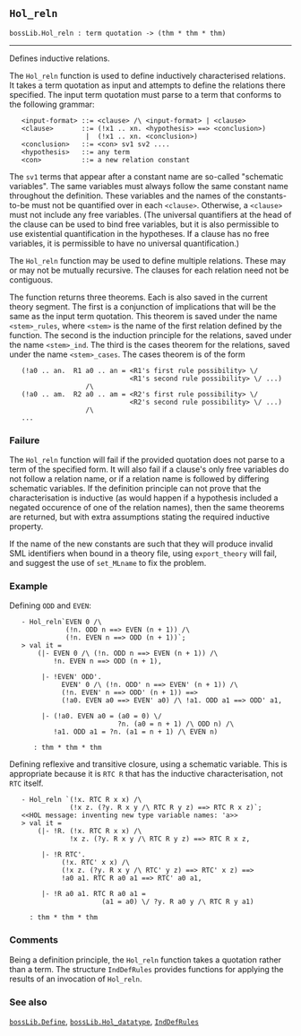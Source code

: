 ## `Hol_reln`

``` hol4
bossLib.Hol_reln : term quotation -> (thm * thm * thm)
```

------------------------------------------------------------------------

Defines inductive relations.

The `Hol_reln` function is used to define inductively characterised
relations. It takes a term quotation as input and attempts to define the
relations there specified. The input term quotation must parse to a term
that conforms to the following grammar:

``` hol4
   <input-format> ::= <clause> /\ <input-format> | <clause>
   <clause>       ::= (!x1 .. xn. <hypothesis> ==> <conclusion>)
                   |  (!x1 .. xn. <conclusion>)
   <conclusion>   ::= <con> sv1 sv2 ....
   <hypothesis>   ::= any term
   <con>          ::= a new relation constant
```

The `sv1` terms that appear after a constant name are so-called
"schematic variables". The same variables must always follow the same
constant name throughout the definition. These variables and the names
of the constants-to-be must not be quantified over in each `<clause>`.
Otherwise, a `<clause>` must not include any free variables. (The
universal quantifiers at the head of the clause can be used to bind free
variables, but it is also permissible to use existential quantification
in the hypotheses. If a clause has no free variables, it is permissible
to have no universal quantification.)

The `Hol_reln` function may be used to define multiple relations. These
may or may not be mutually recursive. The clauses for each relation need
not be contiguous.

The function returns three theorems. Each is also saved in the current
theory segment. The first is a conjunction of implications that will be
the same as the input term quotation. This theorem is saved under the
name `<stem>_rules`, where `<stem>` is the name of the first relation
defined by the function. The second is the induction principle for the
relations, saved under the name `<stem>_ind`. The third is the cases
theorem for the relations, saved under the name `<stem>_cases`. The
cases theorem is of the form

``` hol4
   (!a0 .. an.  R1 a0 .. an = <R1's first rule possibility> \/
                              <R1's second rule possibility> \/ ...)
                   /\
   (!a0 .. am.  R2 a0 .. am = <R2's first rule possibility> \/
                              <R2's second rule possibility> \/ ...)
                   /\
   ...
```

### Failure

The `Hol_reln` function will fail if the provided quotation does not
parse to a term of the specified form. It will also fail if a clause's
only free variables do not follow a relation name, or if a relation name
is followed by differing schematic variables. If the definition
principle can not prove that the characterisation is inductive (as would
happen if a hypothesis included a negated occurence of one of the
relation names), then the same theorems are returned, but with extra
assumptions stating the required inductive property.

If the name of the new constants are such that they will produce invalid
SML identifiers when bound in a theory file, using `export_theory` will
fail, and suggest the use of `set_MLname` to fix the problem.

### Example

Defining `ODD` and `EVEN`:

``` hol4
   - Hol_reln`EVEN 0 /\
              (!n. ODD n ==> EVEN (n + 1)) /\
              (!n. EVEN n ==> ODD (n + 1))`;
   > val it =
       (|- EVEN 0 /\ (!n. ODD n ==> EVEN (n + 1)) /\
           !n. EVEN n ==> ODD (n + 1),

        |- !EVEN' ODD'.
             EVEN' 0 /\ (!n. ODD' n ==> EVEN' (n + 1)) /\
             (!n. EVEN' n ==> ODD' (n + 1)) ==>
             (!a0. EVEN a0 ==> EVEN' a0) /\ !a1. ODD a1 ==> ODD' a1,

        |- (!a0. EVEN a0 = (a0 = 0) \/
                           ?n. (a0 = n + 1) /\ ODD n) /\
           !a1. ODD a1 = ?n. (a1 = n + 1) /\ EVEN n)

      : thm * thm * thm
```

Defining reflexive and transitive closure, using a schematic variable.
This is appropriate because it is `RTC R` that has the inductive
characterisation, not `RTC` itself.

``` hol4
   - Hol_reln `(!x. RTC R x x) /\
               (!x z. (?y. R x y /\ RTC R y z) ==> RTC R x z)`;
   <<HOL message: inventing new type variable names: 'a>>
   > val it =
       (|- !R. (!x. RTC R x x) /\
               !x z. (?y. R x y /\ RTC R y z) ==> RTC R x z,

        |- !R RTC'.
             (!x. RTC' x x) /\
             (!x z. (?y. R x y /\ RTC' y z) ==> RTC' x z) ==>
             !a0 a1. RTC R a0 a1 ==> RTC' a0 a1,

        |- !R a0 a1. RTC R a0 a1 =
                       (a1 = a0) \/ ?y. R a0 y /\ RTC R y a1)

     : thm * thm * thm
```

### Comments

Being a definition principle, the `Hol_reln` function takes a quotation
rather than a term. The structure `IndDefRules` provides functions for
applying the results of an invocation of `Hol_reln`.

### See also

[`bossLib.Define`](#bossLib.Define),
[`bossLib.Hol_datatype`](#bossLib.Hol_datatype),
[`IndDefRules`](#IndDefRules)
